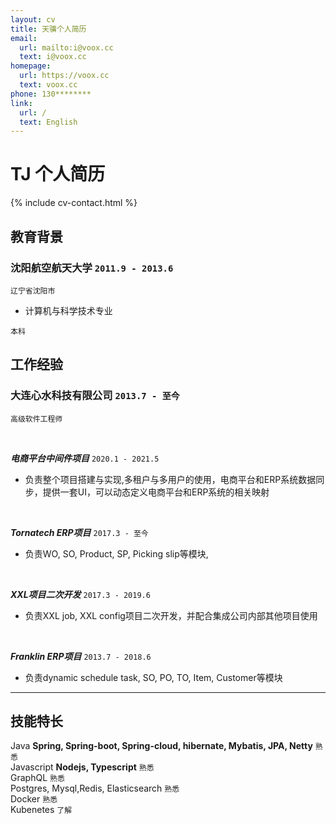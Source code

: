 ```yaml
---
layout: cv
title: 天骥个人简历
email:
  url: mailto:i@voox.cc
  text: i@voox.cc
homepage:
  url: https://voox.cc
  text: voox.cc
phone: 130********  
link:
  url: /
  text: English
---
```


# TJ **个人简历**

<!--
include contact information from the front matter
Supported arguments:
    - homepage: url, text
    - phone
    - email
-->

{% include cv-contact.html %}

## 教育背景


### **沈阳航空航天大学** `2011.9 - 2013.6`

```
辽宁省沈阳市
```

- 计算机与科学技术专业
```
本科
```

## 工作经验

### **大连心水科技有限公司** `2013.7 - 至今`
```
高级软件工程师
```


<br/>

_**电商平台中间件项目**_ `2020.1 - 2021.5`

 -  负责整个项目搭建与实现,多租户与多用户的使用，电商平台和ERP系统数据同步，提供一套UI，可以动态定义电商平台和ERP系统的相关映射

<br/>

_**Tornatech ERP项目**_ `2017.3 - 至今`

- 负责WO, SO, Product, SP, Picking slip等模块, 

<br/>

_**XXL项目二次开发**_ `2017.3 - 2019.6`
- 负责XXL job, XXL config项目二次开发，并配合集成公司内部其他项目使用

<br/>

_**Franklin ERP项目**_  `2013.7 - 2018.6`

- 负责dynamic schedule task, SO, PO, TO, Item, Customer等模块





---

## 技能特长

Java  **Spring, Spring-boot, Spring-cloud, hibernate, Mybatis, JPA, Netty**  `熟悉` <br>
Javascript  **Nodejs, Typescript**  `熟悉` <br>
GraphQL `熟悉` <br>
Postgres, Mysql,Redis, Elasticsearch `熟悉` <br>
Docker `熟悉` <br>
Kubenetes `了解` <br>

<!-- ### Footer

Last updated: May 2013 -->
